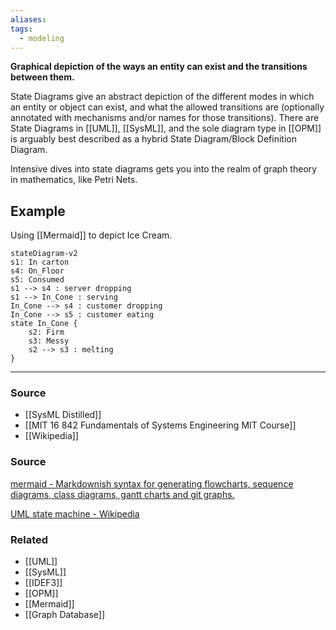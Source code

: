 ```yaml
---
aliases: 
tags:
  - modeling
---
```

**Graphical depiction of the ways an entity can exist and the transitions between them.**

State Diagrams give an abstract depiction of the different modes in which an entity or object can exist, and what the allowed transitions are (optionally annotated with mechanisms and/or names for those transitions). There are State Diagrams in [[UML]], [[SysML]], and the sole diagram type in [[OPM]] is arguably best described as a hybrid State Diagram/Block Definition Diagram.

Intensive dives into state diagrams gets you into the realm of graph theory in mathematics, like Petri Nets.

## Example

Using [[Mermaid]] to depict Ice Cream.

```mermaid
stateDiagram-v2
s1: In carton
s4: On_Floor
s5: Consumed
s1 --> s4 : server dropping
s1 --> In_Cone : serving
In_Cone --> s4 : customer dropping
In_Cone --> s5 : customer eating
state In_Cone {
	s2: Firm
	s3: Messy
	s2 --> s3 : melting
}

```

---

### Source
- [[SysML Distilled]]
- [[MIT 16 842 Fundamentals of Systems Engineering MIT Course]]
- [[Wikipedia]]

### Source

[mermaid - Markdownish syntax for generating flowcharts, sequence diagrams, class diagrams, gantt charts and git graphs.](https://mermaid-js.github.io/mermaid/#/stateDiagram)

[UML state machine - Wikipedia](https://en.wikipedia.org/wiki/UML_state_machine#Basic_UML_state_diagrams)

### Related
- [[UML]] 
- [[SysML]] 
- [[IDEF3]]
- [[OPM]]
- [[Mermaid]]
- [[Graph Database]]